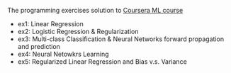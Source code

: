 The programming exercises solution to [Coursera ML course](https://www.coursera.org/learn/machine-learning/home/welcome)

- ex1: Linear Regression
- ex2: Logistic Regression & Regularization
- ex3: Multi-class Classification & Neural Networks forward propagation and prediction
- ex4: Neural Netowkrs Learning
- ex5: Regularized Linear Regression and Bias v.s. Variance
